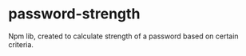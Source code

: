 # password-strength
Npm lib, created to calculate strength of a password based on certain criteria.
